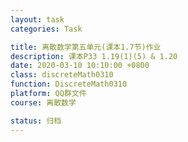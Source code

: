 ```yaml
---
layout: task
categories: Task

title: 离散数学第五单元(课本1.7节)作业
description: 课本P33 1.19(1)(5) & 1.20
date: 2020-03-10 10:10:00 +0800
class: discreteMath0310
function: DiscreteMath0310
platform: QQ群文件
course: 离散数学

status: 归档
---
```


